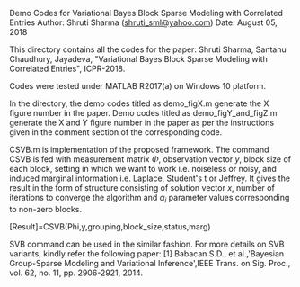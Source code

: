 Demo Codes for Variational Bayes Block Sparse Modeling with Correlated Entries
Author: Shruti Sharma (shruti_sml@yahoo.com)
Date: August 05, 2018

This directory contains all the codes for the paper:
Shruti Sharma, Santanu Chaudhury, Jayadeva, "Variational Bayes Block Sparse Modeling with Correlated Entries", ICPR-2018.

Codes were tested under MATLAB R2017(a) on Windows 10 platform. 

In the directory, the demo codes titled as demo_figX.m generate the X figure number in the paper. Demo codes titled as demo_figY_and_figZ.m generate the X and Y figure number in the paper as per the instructions given in the comment section of the corresponding code. 

CSVB.m is implementation of the proposed framework. The command CSVB is fed with measurement matrix $\Phi$, observation vector $y$, block size of each block, setting in which we want to work i.e. noiseless or noisy, and induced marginal information i.e. Laplace, Student's t or Jeffrey. It gives the result in the form of structure consisting of solution vector $x$, number of iterations to converge the algorithm and $\alpha_i$ parameter values corresponding to non-zero blocks.

[Result]=CSVB(Phi,y,grouping,block_size,status,marg)

SVB command can be used in the similar fashion. For more details on SVB variants, kindly refer the following paper: 
[1] Babacan S.D., et al.,'Bayesian Group-Sparse Modeling and Variational Inference',IEEE Trans. on  Sig. Proc., vol. 62, no. 11, pp. 2906-2921, 2014. 
